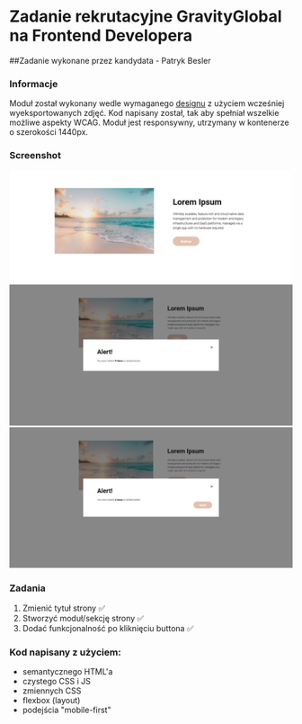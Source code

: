 # Zadanie rekrutacyjne GravityGlobal na Frontend Developera

##Zadanie wykonane przez kandydata - Patryk Besler

### Informacje

Moduł został wykonany wedle wymaganego [designu](https://www.figma.com/file/dqY9uYrUYPyr5yjeECoy6X/Recruitment-Task) z użyciem wcześniej wyeksportowanych zdjęć. Kod napisany został, tak aby spełniał wszelkie możliwe aspekty WCAG. Moduł jest responsywny, utrzymany w kontenerze o szerokości 1440px.

### Screenshot

![](images/screenshot-1.png)
![](images/screenshot-2.png)
![](images/screenshot-3.png)

### Zadania

1. Zmienić tytuł strony ✅
2. Stworzyć moduł/sekcję strony ✅
3. Dodać funkcjonalność po kliknięciu buttona ✅

### Kod napisany z użyciem:

-   semantycznego HTML'a
-   czystego CSS i JS
-   zmiennych CSS
-   flexbox (layout)
-   podejścia "mobile-first"

